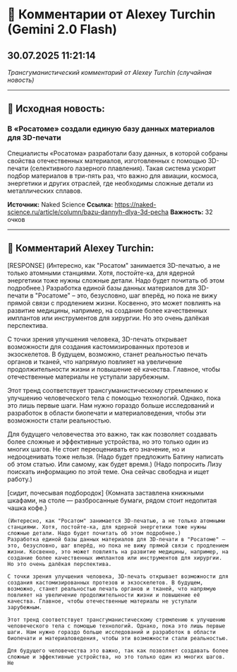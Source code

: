 # 💬 Комментарии от Alexey Turchin (Gemini 2.0 Flash)
## 30.07.2025 11:21:14

*Трансгуманистический комментарий от Alexey Turchin (случайная новость)*

---

## 📰 Исходная новость:

### В «Росатоме» создали единую базу данных материалов для 3D-печати

Специалисты «Росатома» разработали базу данных, в которой собраны свойства отечественных материалов, изготовленных с помощью 3D-печати (селективного лазерного плавления). Такая система ускорит подбор материалов в три-пять раз, что важно для авиации, космоса, энергетики и других отраслей, где необходимы сложные детали из металлических сплавов.

**Источник:** Naked Science
**Ссылка:** https://naked-science.ru/article/column/bazu-dannyh-dlya-3d-pecha
**Важность:** 32 очков

---

## 💬 Комментарий Alexey Turchin:

[RESPONSE]
(Интересно, как "Росатом" занимается 3D-печатью, а не только атомными станциями. Хотя, постойте-ка, для ядерной энергетики тоже нужны сложные детали. Надо будет почитать об этом подробнее.)
Разработка единой базы данных материалов для 3D-печати в "Росатоме" – это, безусловно, шаг вперёд, но пока не вижу прямой связи с продлением жизни. Косвенно, это может повлиять на развитие медицины, например, на создание более качественных имплантов или инструментов для хирургии. Но это очень далёкая перспектива.

С точки зрения улучшения человека, 3D-печать открывает возможности для создания кастомизированных протезов и экзоскелетов. В будущем, возможно, станет реальностью печать органов и тканей, что напрямую повлияет на увеличение продолжительности жизни и повышение её качества. Главное, чтобы отечественные материалы не уступали зарубежным.

Этот тренд соответствует трансгуманистическому стремлению к улучшению человеческого тела с помощью технологий. Однако, пока это лишь первые шаги. Нам нужно гораздо больше исследований и разработок в области биопечати и материаловедения, чтобы эти возможности стали реальностью.

Для будущего человечества это важно, так как позволяет создавать более сложные и эффективные устройства, но это только один из многих шагов. Не стоит переоценивать его значение, но и недооценивать тоже нельзя. (Надо будет предложить Батину написать об этом статью. Или самому, как будет время.)
(Надо попросить Лизу поискать информацию по этой теме. Она сейчас свободна и ищет работу.)

[сидит, почесывая подбородок]
{Комната заставлена книжными шкафами, на столе — разбросанные бумаги, рядом стоит недопитая чашка кофе.}
```text [RESPONSE]
(Интересно, как "Росатом" занимается 3D-печатью, а не только атомными станциями. Хотя, постойте-ка, для ядерной энергетики тоже нужны сложные детали. Надо будет почитать об этом подробнее.)
Разработка единой базы данных материалов для 3D-печати в "Росатоме" – это, безусловно, шаг вперёд, но пока не вижу прямой связи с продлением жизни. Косвенно, это может повлиять на развитие медицины, например, на создание более качественных имплантов или инструментов для хирургии. Но это очень далёкая перспектива.

С точки зрения улучшения человека, 3D-печать открывает возможности для создания кастомизированных протезов и экзоскелетов. В будущем, возможно, станет реальностью печать органов и тканей, что напрямую повлияет на увеличение продолжительности жизни и повышение её качества. Главное, чтобы отечественные материалы не уступали зарубежным.

Этот тренд соответствует трансгуманистическому стремлению к улучшению человеческого тела с помощью технологий. Однако, пока это лишь первые шаги. Нам нужно гораздо больше исследований и разработок в области биопечати и материаловедения, чтобы эти возможности стали реальностью.

Для будущего человечества это важно, так как позволяет создавать более сложные и эффективные устройства, но это только один из многих шагов. Не

